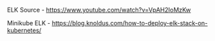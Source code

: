 ELK
Source - https://www.youtube.com/watch?v=VpAH2IoMzKw

Minikube ELK - https://blog.knoldus.com/how-to-deploy-elk-stack-on-kubernetes/
